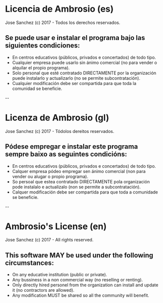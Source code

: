 # Licencia de Ambrosio (es)

Jose Sanchez (c) 2017 - Todos los derechos reservados.

## Se puede usar e instalar el programa bajo las siguientes condiciones:

* En centros educativos (públicos, privados e concertados) de todo tipo.
* Cualquier empresa puede usarlo sin ánimo comercial (no para vender o alquilar el propio programa).
* Solo personal que esté contratado DIRECTAMENTE por la organización puede instalarlo y actualizarlo (no se permite subcontratación).
* Cualquier modificación debe ser compartida para que toda la comunidad se beneficie.

--

# Licenza de Ambrosio (gl)

Jose Sanchez (c) 2017 - Tódolos dereitos reservados.

## Pódese empregar e instalar este programa sempre baixo as seguintes condicións:

* En centros educativos (públicos, privados e concertados) de todo tipo.
* Calquer empresa pódeo empregar sen ánimo comercial (non para vender ou alugar o propio programa).
* So persoal que estea contratado DIRECTAMENTE pola organización pode instalalo e actualizalo (non se permite a subcontratación).
* Calquer modificación debe ser compartida para que toda a comunidade se beneficie.

--

# Ambrosio's License (en)

Jose Sanchez (c) 2017 - All rights reserved.

## This software MAY be used under the following circumstances:

* On any educative institution (public or private).
* Any bussiness in a non commercial way (no reselling or renting).
* Only directly hired personel from the organization can install and update it (no contractors are allowed).
* Any modification MUST be shared so all the community will benefit.

